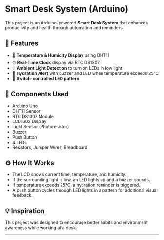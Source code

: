 # Smart Desk System (Arduino)

This project is an Arduino-powered **Smart Desk System** that enhances productivity and health through automation and reminders.

## 🔧 Features

- 🌡️ **Temperature & Humidity Display** using DHT11
- ⏰ **Real-Time Clock** display via RTC DS1307
- 💡 **Ambient Light Detection** to turn on LEDs in low light
- 🚨 **Hydration Alert** with buzzer and LED when temperature exceeds 25°C
- 🔘 **Switch-controlled LED pattern**

## 🧩 Components Used

- Arduino Uno
- DHT11 Sensor
- RTC DS1307 Module
- LCD1602 Display
- Light Sensor (Photoresistor)
- Buzzer
- Push Button
- 4 LEDs
- Resistors, Jumper Wires, Breadboard

## ⚙️ How It Works

- The LCD shows current time, temperature, and humidity.
- If the surrounding light is low, an LED lights up and a buzzer sounds.
- If temperature exceeds 25°C, a hydration reminder is triggered.
- A push button cycles through LED lights in a pattern for additional visual feedback.


## 💡 Inspiration

This project was designed to encourage better habits and environment awareness while working at a desk.

---


